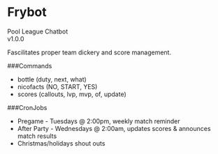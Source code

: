 # Frybot  
Pool League Chatbot  
v1.0.0  
  
Fascilitates proper team dickery and score management.  
  
###Commands  
  * bottle (duty, next, what)  
  * nicofacts (NO, START, YES)  
  * scores (callouts, lvp, mvp, of, update)  
  
###CronJobs  
  * Pregame - Tuesdays @ 2:00pm, weekly match reminder  
  * After Party - Wednesdays @ 2:00am, updates scores & announces match results  
  * Christmas/holidays shout outs  
